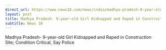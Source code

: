 ```yaml
---
direct_url: https://www.news18.com/news/india/madhya-pradesh-9-year-old-girl-kidnapped-and-raped-in-construction-site-condition-critical-say-police-6374875.html
layout: post
title: Madhya Pradesh- 9-year-old Girl Kidnapped and Raped in Construction Site; Condition Critical, Say Police
subtitle: News 18
---
```


Madhya Pradesh- 9-year-old Girl Kidnapped and Raped in Construction Site; Condition Critical, Say Police